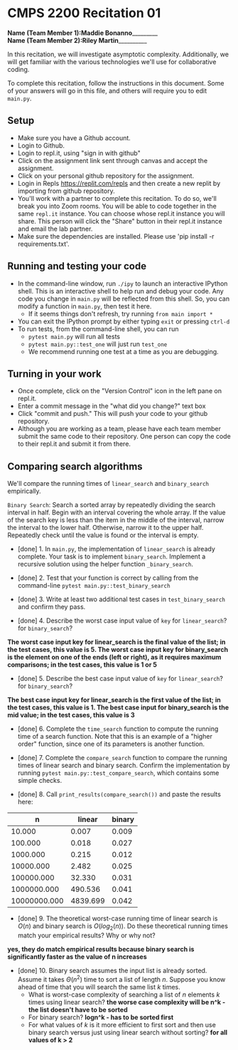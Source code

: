 # CMPS 2200  Recitation 01

**Name (Team Member 1):**__Maddie Bonanno___________  
**Name (Team Member 2):**____Riley Martin______________

In this recitation, we will investigate asymptotic complexity. Additionally, we will get familiar with the various technologies we'll use for collaborative coding.

To complete this recitation, follow the instructions in this document. Some of your answers will go in this file, and others will require you to edit `main.py`.


## Setup
- Make sure you have a Github account.
- Login to Github.
- Login to repl.it, using "sign in with github"
- Click on the assignment link sent through canvas and accept the assignment. 
- Click on your personal github repository for the assignment.
- Login in Repls https://replit.com/repls and then create a new replit by importing from github repository.
- You'll work with a partner to complete this recitation. To do so, we'll break you into Zoom rooms. You will be able to code together in the same `repl.it` instance. You can choose whose repl.it instance you will share. This person will click the "Share" button in their repl.it instance and email the lab partner.
- Make sure the dependencies are installed. Please use 'pip install -r requirements.txt'.

## Running and testing your code
- In the command-line window, run `./ipy` to launch an interactive IPython shell. This is an interactive shell to help run and debug your code. Any code you change in `main.py` will be reflected from this shell. So, you can modify a function in `main.py`, then test it here.
  + If it seems things don't refresh, try running `from main import *`
- You can exit the IPython prompt by either typing `exit` or pressing `ctrl-d`
- To run tests, from the command-line shell, you can run
  + `pytest main.py` will run all tests
  + `pytest main.py::test_one` will just run `test_one`
  + We recommend running one test at a time as you are debugging.

## Turning in your work

- Once complete, click on the "Version Control" icon in the left pane on repl.it.
- Enter a commit message in the "what did you change?" text box
- Click "commit and push." This will push your code to your github repository.
- Although you are working as a team, please have each team member submit the same code to their repository. One person can copy the code to their repl.it and submit it from there.

## Comparing search algorithms

We'll compare the running times of `linear_search` and `binary_search` empirically.

`Binary Search`: Search a sorted array by repeatedly dividing the search interval in half. Begin with an interval covering the whole array. If the value of the search key is less than the item in the middle of the interval, narrow the interval to the lower half. Otherwise, narrow it to the upper half. Repeatedly check until the value is found or the interval is empty.

- [done] 1. In `main.py`, the implementation of `linear_search` is already complete. Your task is to implement `binary_search`. Implement a recursive solution using the helper function `_binary_search`. 

- [done] 2. Test that your function is correct by calling from the command-line `pytest main.py::test_binary_search`

- [done] 3. Write at least two additional test cases in `test_binary_search` and confirm they pass.

- [done] 4. Describe the worst case input value of `key` for `linear_search`? for `binary_search`? 

**The worst case input key for linear_search is the final value of the list; in the test cases, this value is 5. The worst case input key for binary_search is the element on one of the ends (left or right), as it requires maximum comparisons; in the test cases, this value is 1 or 5**

- [done] 5. Describe the best case input value of `key` for `linear_search`? for `binary_search`? 

**The best case input key for linear_search is the first value of the list; in the test cases, this value is 1. The best case input for binary_search is the mid value; in the test cases, this value is 3**

- [done] 6. Complete the `time_search` function to compute the running time of a search function. Note that this is an example of a "higher order" function, since one of its parameters is another function.

- [done] 7. Complete the `compare_search` function to compare the running times of linear search and binary search. Confirm the implementation by running `pytest main.py::test_compare_search`, which contains some simple checks.

- [done] 8. Call `print_results(compare_search())` and paste the results here:

|            n |   linear |   binary |
|--------------|----------|----------|
|       10.000 |    0.007 |    0.009 |
|      100.000 |    0.018 |    0.027 |
|     1000.000 |    0.215 |    0.012 |
|    10000.000 |    2.482 |    0.025 |
|   100000.000 |   32.330 |    0.031 |
|  1000000.000 |  490.536 |    0.041 |
| 10000000.000 | 4839.699 |    0.042 |

- [done] 9. The theoretical worst-case running time of linear search is $O(n)$ and binary search is $O(log_2(n))$. Do these theoretical running times match your empirical results? Why or why not?

**yes, they do match empirical results because binary search is significantly faster as the value of n increases** 

- [done] 10. Binary search assumes the input list is already sorted. Assume it takes $\Theta(n^2)$ time to sort a list of length $n$. Suppose you know ahead of time that you will search the same list $k$ times. 
  + What is worst-case complexity of searching a list of $n$ elements $k$ times using linear search? **the worse case complexity will be n^k - the list doesn't have to be sorted**
  + For binary search? **logn^k - has to be sorted first**
  + For what values of $k$ is it more efficient to first sort and then use binary search versus just using linear search without sorting? **for all values of k > 2**

